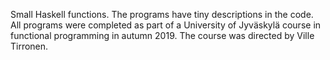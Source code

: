 Small Haskell functions. The programs have tiny descriptions in the code.
All programs were completed as part of a University of Jyväskylä course in functional programming in autumn 2019.
The course was directed by Ville Tirronen.
